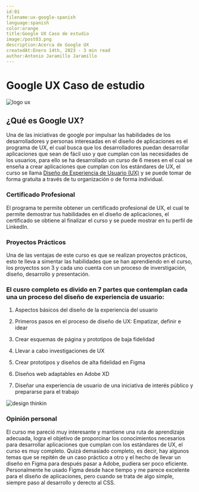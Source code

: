 ```yaml
---
id:01
filename:ux-google-spanish
language:spanish
color:orange
title:Google UX Caso de estudio
image:/post03.png
description:Acerca de Google UX
createdAt:Enero 14th, 2023 - 3 min read
author:Antonio Jaramillo Jaramillo
---
```


# Google UX Caso de estudio

![logo ux](https://backendblog.fly.dev/post03.png)

## ¿Qué es Google UX?

Una de las iniciativas de google por impulsar las habilidades de los desarrolladores y personas interesadas en el diseño de aplicaciones es el programa de UX, el cual busca que los desarrolladores puedan desarrollar aplicaciones que sean de fácil uso y que cumplan con las necesidades de los usuarios, para ello se ha desarrollado un curso de 6 meses en el cual se enseña a crear aplicaciones que cumplan con los estándares de UX, el curso se llama [Diseño de Experiencia de Usuario (UX)](hhttps://www.coursera.org/professional-certificates/google-ux-design) y se puede tomar de forma gratuita a través de tu organización o de forma individual.

### Certificado Profesional

El programa te permite obtener un certificado profesional de UX, el cual te permite demostrar tus habilidades en el diseño de aplicaciones, el certificado se obtiene al finalizar el curso y se puede mostrar en tu perfil de LinkedIn.

### Proyectos Prácticos

Una de las ventajas de este curso es que se realizan proyectos prácticos, esto te lleva a simentar las habilidades que se han aprendiendo en el curso, los proyectos son 3 y cada uno cuenta con un proceso de inverstigación, diseño, desarrollo y presentación.

### El cusro completo es divido en 7 partes que contemplan cada una un proceso del diseño de experiencia de usuario:

1. Aspectos básicos del diseño de la experiencia del usuario

2. Primeros pasos en el proceso de diseño de UX: Empatizar, definir e idear

3. Crear esquemas de página y prototipos de baja fidelidad

4. Llevar a cabo investigaciones de UX

5. Crear prototipos y diseños de alta fidelidad en Figma

6. Diseños web adaptables en Adobe XD

7. Diseñar una experiencia de usuario de una iniciativa de interés público y prepararse para el trabajo


![design thinkin](https://backendblog.fly.dev/post03-01.png)

### Opinión personal

El curso me pareció muy interesante y mantiene una ruta de aprendizaje adecuada, logra el objetivo de proporcinar  los conocimientos necesarios para desarrollar aplicaciones que cumplan con los estándares de UX, el curso es muy completo. Quizá demasiado completo, es decir, hay algunos temas que se repitén de un caso práctico a otro y el hecho de llevar un diseño en Figma para después pasar a Adobe, pudiera ser poco eficiente. Personalmente he usado Figma desde hace tiempo y me parece excelente para el diseño de aplicaciones, pero cuando se trata de algo simple, siempre paso al desarrollo y derecto al CSS.

